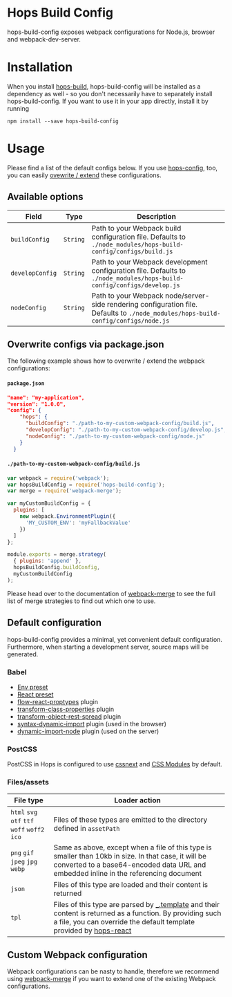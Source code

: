 # Hops Build Config

hops-build-config exposes webpack configurations for Node.js, browser and webpack-dev-server.

# Installation
When you install [hops-build](https://github.com/xing/hops/tree/master/packages/build), hops-build-config will be installed as a dependency as well - so you don't necessarily have to separately install hops-build-config. If you want to use it in your app directly, install it by running

```
npm install --save hops-build-config
```

# Usage

Please find a list of the default configs below. If you use [hops-config](https://github.com/xing/hops/tree/master/packages/config), too, you can easily [ovewrite / extend](#overwrite-configs-via-packagejson) these configurations.

## Available options
| Field | Type | Description |
|-------|------|-------------|
| `buildConfig` | `String` | Path to your Webpack build configuration file. Defaults to `./node_modules/hops-build-config/configs/build.js` |
| `developConfig` | `String` | Path to your Webpack development configuration file. Defaults to `./node_modules/hops-build-config/configs/develop.js` |
| `nodeConfig` | `String` | Path to your Webpack node/server-side rendering configuration file. Defaults to `./node_modules/hops-build-config/configs/node.js` |


## Overwrite configs via package.json

The following example shows how to overwrite / extend the webpack configurations:

#### `package.json`
``` JSON
"name": "my-application",
"version": "1.0.0",
"config": {
    "hops": {
      "buildConfig": "./path-to-my-custom-webpack-config/build.js",
      "developConfig": "./path-to-my-custom-webpack-config/develop.js",
      "nodeConfig": "./path-to-my-custom-webpack-config/node.js"
    }
  }
```

#### `./path-to-my-custom-webpack-config/build.js`
```javascript
var webpack = require('webpack');
var hopsBuildConfig = require('hops-build-config');
var merge = require('webpack-merge');

var myCustomBuildConfig = {
  plugins: [
    new webpack.EnvironmentPlugin({
      'MY_CUSTOM_ENV': 'myFallbackValue'
    })
  ]
};

module.exports = merge.strategy(
  { plugins: 'append' },
  hopsBuildConfig.buildConfig,
  myCustomBuildConfig
);
```
Please head over to the documentation of [webpack-merge](https://www.npmjs.com/package/webpack-merge) to see the full list of merge strategies to find out which one to use.


## Default configuration

hops-build-config provides a minimal, yet convenient default configuration. Furthermore, when starting a development server, source maps will be generated.

### Babel
- [Env preset](http://babeljs.io/docs/plugins/preset-env/)
- [React preset](https://www.npmjs.com/package/babel-preset-react) 
- [flow-react-proptypes](https://www.npmjs.com/package/babel-plugin-flow-react-proptypes) plugin
- [transform-class-properties](https://www.npmjs.com/package/babel-plugin-transform-class-properties) plugin
- [transform-object-rest-spread](https://www.npmjs.com/package/babel-plugin-transform-object-rest-spread) plugin
- [syntax-dynamic-import](https://www.npmjs.com/package/babel-plugin-syntax-dynamic-import) plugin (used in the browser)
- [dynamic-import-node](https://www.npmjs.com/package/babel-plugin-dynamic-import-node) plugin (used on the server)

### PostCSS

PostCSS in Hops is configured to use [cssnext](http://cssnext.io/) and [CSS Modules](https://github.com/css-modules/css-modules) by default.

### Files/assets

| File type | Loader action |
|-----------|---------------|
| `html` `svg` `otf` `ttf` `woff` `woff2` `ico` | Files of these types are emitted to the directory defined in `assetPath` |
| `png` `gif` `jpeg` `jpg` `webp` | Same as above, except when a file of this type is smaller than 10kb in size. In that case, it will be converted to a base64-encoded data URL and embedded inline in the referencing document |
| `json` | Files of this type are loaded and their content is returned |
| `tpl` | Files of this type are parsed by [_.template](https://lodash.com/docs/4.17.4#template) and their content is returned as a function. By providing such a file, you can override the default template provided by [hops-react](https://www.npmjs.com/package/hops-react) |

## Custom Webpack configuration
Webpack configurations can be nasty to handle, therefore we recommend using [webpack-merge](https://www.npmjs.com/package/webpack-merge) if you want to extend one of the existing Webpack configurations.
